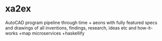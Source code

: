 # xa2ex
AutoCAD program pipeline through time + aeons with fully featured specs and drawings of all inventions, findings, research, ideas etc and how-it-works +map microservices +haskellify
